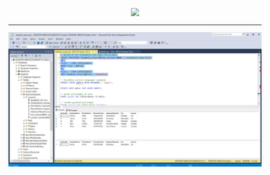 <p align="center"><img src="https://lh3.googleusercontent.com/proxy/kSlw-CRaNnZvrTyCVhPw2dMsu6wdlZbPY4-fLQ1awrIpIQ8o_7GCE5gewfU2FxAeM6UOTDPwDCCngip_LNStM4Xq1j1L9L9mjh3no1mw79qc2DUAdo9HHv9nfbyu"></p>

---

<p><img src="https://github.com/ankur715/SQL/blob/master/mssql/students/images/query.JPG"></p>
